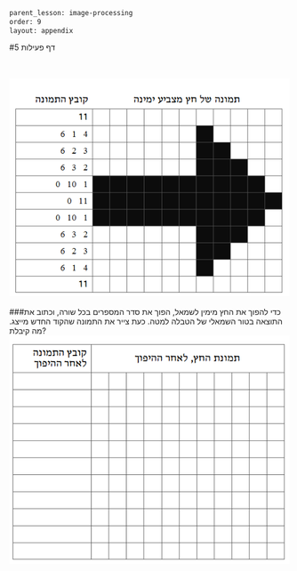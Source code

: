 ```
parent_lesson: image-processing
order: 9
layout: appendix
```

#דף פעילות 5


<br/>
<br/>

<div id="container" align="center">
  <img src="img25.png" title=""/>
</div>

<br/>
###כדי להפוך את החץ מימין לשמאל, הפוך את סדר המספרים בכל שורה, וכתוב את התוצאה בטור השמאלי של הטבלה למטה. כעת צייר את התמונה שהקוד החדש מייצג. מה קיבלת?
  
<div id="container" align="center">
  <img src="img26.png" title=""/>
</div>

<br/>
